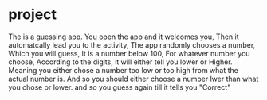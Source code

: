 # project
The is a guessing app.
You open the app and it welcomes you,
Then it automatcally lead you to the activity,
The app randomly chooses a number,
Which you will guess,
It is a number below 100,
For whatever number you choose, 
According to the digits, it will either tell you lower or Higher.
Meaning you either chose a number too low or too high from what the actual number is.
And so you should either choose a number lwer than what you chose or lower.
and so you guess again till it tells you "Correct"
